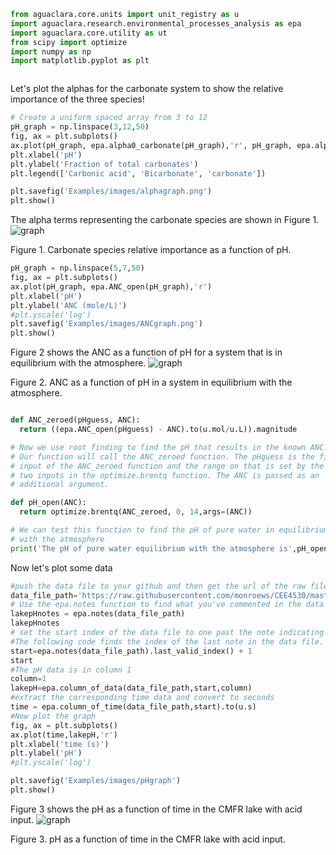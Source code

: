 
```python
from aguaclara.core.units import unit_registry as u
import aguaclara.research.environmental_processes_analysis as epa
import aguaclara.core.utility as ut
from scipy import optimize
import numpy as np
import matplotlib.pyplot as plt



```
Let's plot the alphas for the carbonate system to show the relative importance of the three species!
```python
# Create a uniform spaced array from 3 to 12
pH_graph = np.linspace(3,12,50)
fig, ax = plt.subplots()
ax.plot(pH_graph, epa.alpha0_carbonate(pH_graph),'r', pH_graph, epa.alpha1_carbonate(pH_graph),'b',pH_graph, epa.alpha2_carbonate(pH_graph),'g')
plt.xlabel('pH')
plt.ylabel('Fraction of total carbonates')
plt.legend(['Carbonic acid', 'Bicarbonate', 'carbonate'])

plt.savefig('Examples/images/alphagraph.png')
plt.show()
```

The alpha terms representing the carbonate species are shown in Figure 1.
 ![graph](https://github.com/monroews/CEE4530/raw/master/Examples/images/alphagraph.png)

Figure 1. Carbonate species relative importance as a function of pH.

```Python
pH_graph = np.linspace(5,7,50)
fig, ax = plt.subplots()
ax.plot(pH_graph, epa.ANC_open(pH_graph),'r')
plt.xlabel('pH')
plt.ylabel('ANC (mole/L)')
#plt.yscale('log')
plt.savefig('Examples/images/ANCgraph.png')
plt.show()
```
Figure 2 shows the ANC as a function of pH for a system that is in equilibrium with the atmosphere.
 ![graph](https://github.com/monroews/CEE4530/raw/master/Examples/images/ANCgraph.png)

 Figure 2. ANC as a function of pH in a system in equilibrium with the atmosphere.

```Python

def ANC_zeroed(pHguess, ANC):
  return ((epa.ANC_open(pHguess) - ANC).to(u.mol/u.L)).magnitude

# Now we use root finding to find the pH that results in the known ANC.
# Our function will call the ANC_zeroed function. The pHguess is the first
# input of the ANC_zeroed function and the range on that is set by the next
# two inputs in the optimize.brentq function. The ANC is passed as an
# additional argument.

def pH_open(ANC):
  return optimize.brentq(ANC_zeroed, 0, 14,args=(ANC))

# We can test this function to find the pH of pure water in equilibrium
# with the atmosphere
print('The pH of pure water equilibrium with the atmosphere is',pH_open(0))
```

Now let's plot some data

```Python
#push the data file to your github and then get the url of the raw file.
data_file_path='https://raw.githubusercontent.com/monroews/CEE4530/master/Examples/data/Acid_Rain.xls'
# Use the epa.notes function to find what you've commented in the data file.
lakepHnotes = epa.notes(data_file_path)
lakepHnotes
# set the start index of the data file to one past the note indicating the start.
#The following code finds the index of the last note in the data file.
start=epa.notes(data_file_path).last_valid_index() + 1
start
#The pH data is in column 1
column=1
lakepH=epa.column_of_data(data_file_path,start,column)
#extract the corresponding time data and convert to seconds
time = epa.column_of_time(data_file_path,start).to(u.s)
#Now plot the graph
fig, ax = plt.subplots()
ax.plot(time,lakepH,'r')
plt.xlabel('time (s)')
plt.ylabel('pH')
#plt.yscale('log')

plt.savefig('Examples/images/pHgraph')
plt.show()

```
Figure 3 shows the pH as a function of time in the CMFR lake with acid input.
 ![graph](https://github.com/monroews/CEE4530/raw/master/Examples/images/pHgraph.png)

 Figure 3. pH as a function of time in the CMFR lake with acid input.
